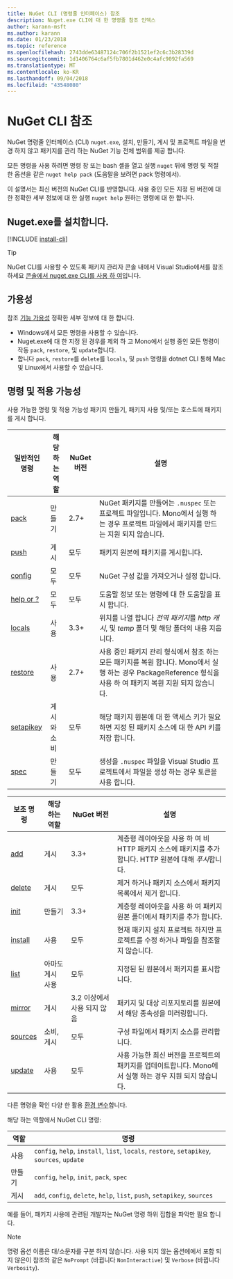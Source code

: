 ```yaml
---
title: NuGet CLI (명령줄 인터페이스) 참조
description: Nuget.exe CLI에 대 한 명령줄 참조 인덱스
author: karann-msft
ms.author: karann
ms.date: 01/23/2018
ms.topic: reference
ms.openlocfilehash: 2743dde63487124c706f2b1521ef2c6c3b28339d
ms.sourcegitcommit: 1d1406764c6af5fb7801d462e0c4afc9092fa569
ms.translationtype: MT
ms.contentlocale: ko-KR
ms.lasthandoff: 09/04/2018
ms.locfileid: "43548080"
---
```

# <a name="nuget-cli-reference"></a>NuGet CLI 참조

NuGet 명령줄 인터페이스 (CLI) `nuget.exe`, 설치, 만들기, 게시 및 프로젝트 파일을 변경 하지 않고 패키지를 관리 하는 NuGet 기능 전체 범위를 제공 합니다.

모든 명령을 사용 하려면 명령 창 또는 bash 셸을 열고 실행 `nuget` 뒤에 명령 및 적절 한 옵션을 같은 `nuget help pack` (도움말을 보려면 pack 명령에서).

이 설명서는 최신 버전의 NuGet CLI를 반영합니다. 사용 중인 모든 지정 된 버전에 대 한 정확한 세부 정보에 대 한 실행 `nuget help` 원하는 명령에 대 한 합니다.

## <a name="installing-nugetexe"></a>Nuget.exe를 설치합니다.

[!INCLUDE [install-cli](../includes/install-cli.md)]

> [!Tip]
> NuGet CLI를 사용할 수 있도록 패키지 관리자 콘솔 내에서 Visual Studio에서를 참조 하세요 [콘솔에서 nuget.exe CLI를 사용 하 여](package-manager-console.md#using-the-nugetexe-cli-in-the-console)입니다.

## <a name="availability"></a>가용성

참조 [기능 가용성](../install-nuget-client-tools.md#feature-availability) 정확한 세부 정보에 대 한 합니다.

- Windows에서 모든 명령을 사용할 수 있습니다.
- Nuget.exe에 대 한 지정 된 경우를 제외 하 고 Mono에서 실행 중인 모든 명령이 작동 `pack`, `restore`, 및 `update`합니다.
- 합니다 `pack`, `restore`를 `delete`를 `locals`, 및 `push` 명령을 dotnet CLI 통해 Mac 및 Linux에서 사용할 수 있습니다.

## <a name="commands-and-applicability"></a>명령 및 적용 가능성

사용 가능한 명령 및 적용 가능성 패키지 만들기, 패키지 사용 및/또는 호스트에 패키지를 게시 합니다.

| 일반적인 명령 | 해당 하는 역할 | NuGet 버전 | 설명 |
| --- | --- | --- | --- |
| [pack](cli-ref-pack.md) | 만들기 | 2.7+ | NuGet 패키지를 만들어는 `.nuspec` 또는 프로젝트 파일입니다. Mono에서 실행 하는 경우 프로젝트 파일에서 패키지를 만드는 지원 되지 않습니다. |
| [push](cli-ref-push.md) | 게시 | 모두 | 패키지 원본에 패키지를 게시합니다. |
| [config](cli-ref-config.md) | 모두 | 모두 | NuGet 구성 값을 가져오거나 설정 합니다. |
| [help or ?](cli-ref-help.md) | 모두 | 모두 | 도움말 정보 또는 명령에 대 한 도움말을 표시 합니다. |
| [locals](cli-ref-locals.md) | 사용 | 3.3+ | 위치를 나열 합니다 *전역 패키지*를 *http 캐시*, 및 *temp* 폴더 및 해당 폴더의 내용 지웁니다. |
| [restore](cli-ref-restore.md) | 사용 | 2.7+ | 사용 중인 패키지 관리 형식에서 참조 하는 모든 패키지를 복원 합니다. Mono에서 실행 하는 경우 PackageReference 형식을 사용 하 여 패키지 복원 지원 되지 않습니다. |
| [setapikey](cli-ref-setapikey.md) | 게시와 소비 | 모두 | 해당 패키지 원본에 대 한 액세스 키가 필요 하면 지정 된 패키지 소스에 대 한 API 키를 저장 합니다. |
| [spec](cli-ref-spec.md) | 만들기 | 모두 | 생성을 `.nuspec` 파일을 Visual Studio 프로젝트에서 파일을 생성 하는 경우 토큰을 사용 합니다. |

| 보조 명령 | 해당 하는 역할 | NuGet 버전 | 설명 |
| --- | --- | --- | --- |
| [add](cli-ref-add.md) | 게시 | 3.3+ | 계층형 레이아웃을 사용 하 여 비 HTTP 패키지 소스에 패키지를 추가 합니다. HTTP 원본에 대해 *푸시*합니다. |
| [delete](cli-ref-delete.md) | 게시 | 모두 | 제거 하거나 패키지 소스에서 패키지 목록에서 제거 합니다. |
| [init](cli-ref-init.md) | 만들기 | 3.3+ | 계층형 레이아웃을 사용 하 여 패키지 원본 폴더에서 패키지를 추가 합니다. |
| [install](cli-ref-install.md) | 사용 | 모두 | 현재 패키지 설치 프로젝트 하지만 프로젝트를 수정 하거나 파일을 참조할지 않습니다. |
| [list](cli-ref-list.md) | 아마도 게시 사용 | 모두 | 지정된 된 원본에서 패키지를 표시합니다. |
| [mirror](cli-ref-mirror.md) | 게시 | 3.2 이상에서 사용 되지 않음 | 패키지 및 대상 리포지토리를 원본에서 해당 종속성을 미러링합니다. |
| [sources](cli-ref-sources.md) | 소비, 게시 | 모두 | 구성 파일에서 패키지 소스를 관리합니다. |
| [update](cli-ref-update.md) | 사용 | 모두 | 사용 가능한 최신 버전을 프로젝트의 패키지를 업데이트합니다. Mono에서 실행 하는 경우 지원 되지 않습니다. |

다른 명령을 확인 다양 한 활용 [환경 변수](cli-ref-environment-variables.md)합니다.

해당 하는 역할에서 NuGet CLI 명령:

| 역할 | 명령 |
| --- | --- |
| 사용 | `config`, `help`, `install`, `list`, `locals`, `restore`, `setapikey`, `sources`, `update` |
| 만들기 | `config`, `help`, `init`, `pack`, `spec` |
| 게시 | `add`, `config`, `delete`, `help`, `list`, `push`, `setapikey`, `sources` |

예를 들어, 패키지 사용에 관련된 개발자는 NuGet 명령 하위 집합을 파악만 필요 합니다.

> [!Note]
> 명령 옵션 이름은 대/소문자를 구분 하지 않습니다. 사용 되지 않는 옵션에에서 포함 되지 않은이 참조와 같은 `NoPrompt` (바뀝니다 `NonInteractive`) 및 `Verbose` (바뀝니다 `Verbosity`).
